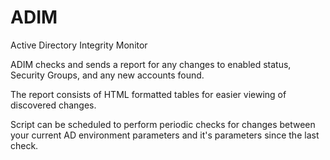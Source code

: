 # ADIM
Active Directory Integrity Monitor

ADIM checks and sends a report for any changes to enabled status, 
Security Groups, and any new accounts found.

The report consists of HTML formatted tables for easier viewing of discovered changes.

Script can be scheduled to perform periodic checks for changes between 
your current AD environment parameters and it's parameters since the last check.

